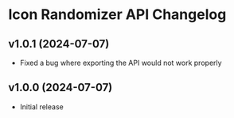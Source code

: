 # Icon Randomizer API Changelog
## v1.0.1 (2024-07-07)
- Fixed a bug where exporting the API would not work properly

## v1.0.0 (2024-07-07)
- Initial release